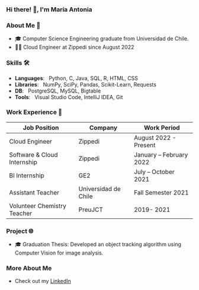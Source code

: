### Hi there! 👋, I'm María Antonia

### About Me 🚀
- 🎓 Computer Science Engineering graduate from Universidad de Chile.
- 👩‍💻 Cloud Engineer at Zippedi since August 2022

### Skills 🛠️
- **Languages**: &nbsp; Python, C, Java, SQL, R, HTML, CSS
- **Libraries**: &nbsp; NumPy, SciPy, Pandas, Scikit-Learn, Requests
- **DB**: &nbsp; PostgreSQL, MySQL, Bigtable
- **Tools**: &nbsp; Visual Studio Code, IntelliJ IDEA, Git

### Work Experience 👔
| Job Position                  | Company                | Work Period                 |
| ----------------------------- | ---------------------- | --------------------------- |
| Cloud Engineer                | Zippedi                | August 2022 - Present       |
| Software & Cloud Internship    | Zippedi                | January – February 2022     |
| BI Internship                 | GE2                    | July – October 2021         |
| Assistant Teacher             | Universidad de Chile    | Fall Semester 2021          |
| Volunteer Chemistry Teacher   | PreuJCT                | 2019- 2021               |

### Project 🌐
- 🎓 Graduation Thesis: Developed an object tracking algorithm using Computer Vision for image analysis.

### More About Me
- Check out my [LinkedIn](https://www.linkedin.com/in/mar%C3%ADa-antonia-hern%C3%A1ndez-ram%C3%ADrez-544897217/)


<!--
**mari-hernandez/mari-hernandez** is a ✨ _special_ ✨ repository because its `README.md` (this file) appears on your GitHub profile.

Here are some ideas to get you started:

- 🔭 I’m currently working on ...
- 🌱 I’m currently learning ...
- 👯 I’m looking to collaborate on ...
- 🤔 I’m looking for help with ...
- 💬 Ask me about ...
- 📫 How to reach me: ...
- 😄 Pronouns: ...
- ⚡ Fun fact: ...
-->


